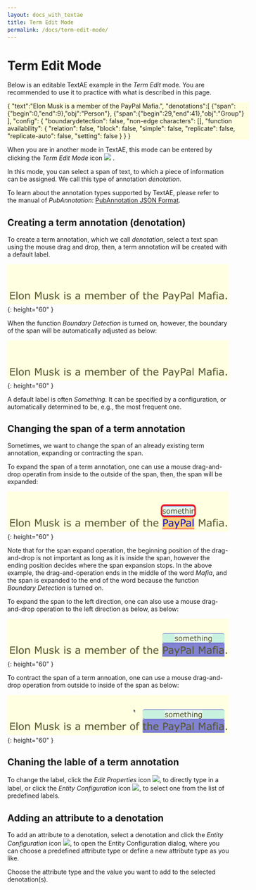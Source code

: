 ```yaml
---
layout: docs_with_textae
title: Term Edit Mode
permalink: /docs/term-edit-mode/
---
```


# Term Edit Mode

Below is an editable TextAE example in the *Term Edit* mode. You are recommended to use it to practice with what is described in this page.

<div class="textae-editor" mode="edit" style="width:550px; background-color:lightyellow">
	{
		"text":"Elon Musk is a member of the PayPal Mafia.",
		"denotations":[
			{"span":{"begin":0,"end":9},"obj":"Person"},
			{"span":{"begin":29,"end":41},"obj":"Group"}
		],
		"config": {
			"boundarydetection": false,
			"non-edge characters": [],
			"function availability": {
				"relation": false,
				"block": false,
				"simple": false,
				"replicate": false,
				"replicate-auto": false,
				"setting": false
			}
		}
	}
</div>

When you are in another mode in TextAE, this mode can be entered by clicking the *Term Edit Mode* icon
![](https://raw.githubusercontent.com/pubannotation/textae/stable/4/dist/lib/css/images/btn_term_edit_mode_16.png)
.

In this mode, you can select a span of text, to which a piece of information can be assigned. We call this type of annotation *denotation*.

To learn about the annotation types supported by TextAE, please refer to the manual of *PubAnnotation*:
[PubAnnotation JSON Format](https://www.pubannotation.org/docs/annotation-format/).

## Creating a term annotation (denotation)

To create a term annotation, which we call *denotation*, select a text span using the mouse drag and drop, then, a term annotation will be created with a default label.


![](/img/denotation-create-wo-boundary-detection.gif){: height="60" }

When the function *Boundary Detection* is turned on, however, the boundary of the span will be automatically adjusted as below:

![](/img/denotation-create-with-boundary-detection.gif){: height="60" }

A default label is often *Something*. It can be specified by a configuration, or automatically determined to be, e.g., the most frequent one.

## Changing the span of a term annotation

Sometimes, we want to change the span of an already existing term annotation, expanding or contracting the span.

To expand the span of a term annotation, one can use a mouse drag-and-drop operatin from inside to the outside of the span, then, the span will be expanded:

![](/img/denotation-expand-right-with-boundary-detection.gif){: height="60" }


Note that for the span expand operation, the beginning position of the drag-and-drop is not important as long as it is inside the span, however the ending position decides where the span expansion stops. In the above example, the drag-and-operation ends in the middle of the word *Mafia*, and the span is expanded to the end of the word because the function *Boundary Detection* is turned on.

To expand the span to the left direction, one can also use a mouse drag-and-drop operation to the left direction as below, as below:

![](/img/denotation-expand-left-with-boundary-detection.gif){: height="60" }


To contract the span of a term annoation, one can use a mouse drag-and-drop operation from outside to inside of the span as below:

![](/img/denotation-contract-left-with-boundary-detection.gif){: height="60" }


## Chaning the lable of a term annotation

To change the label, click
the *Edit Properties* icon ![](https://raw.githubusercontent.com/pubannotation/textae/stable/4/dist/lib/css/images/btn_edit_properties_16.png),
to directly type in a label, or click
the *Entity Configuration* icon ![](https://raw.githubusercontent.com/pubannotation/textae/stable/4/dist/lib/css/images/btn_pallet_16.png),
to select one from the list of predefined labels.

## Adding an attribute to a denotation

To add an attribute to a denotation,
select a denotation and click
the *Entity Configuration* icon ![](https://raw.githubusercontent.com/pubannotation/textae/stable/4/dist/lib/css/images/btn_pallet_16.png),
to open the Entity Configuration dialog,
where you can choose a predefined attribute type or define a new attribute type as you like.

Choose the attribute type and the value you want to add to the selected denotation(s).
